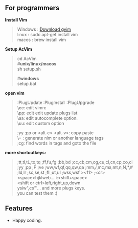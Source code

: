 For programmers
---
**Install Vim** 
> Windows : [Download gvim](http://www.vim.org/download "Vim")  
> linux : sudo apt-get install vim  
> macos : brew install vim

**Setup AcVim**  
>cd AcVim  
#**unix/linux/macos**  
sh setup.sh  
>  
>#**windows**  
setup.bat

**open vim**  
> :PlugUpdate :PlugInstall :PlugUpgrade  
\ee: edit vimrc  
\pp: edit edit update plugs list  
\aa: edit autocomplete option.  
\uu: edit custom option  
>
>;yy ;pp or \<alt-c\> \<alt-v\>: copy paste  
\\= : generate nim or another language tags  
;cg: find words in tags and goto the file 

**more shortcutkeys:**  
>;tt,tl,tL,to,tq ;ff,fu,fg ;bb,bd ;cc,cb,cm,cg,cu,cl,cn,cp,co,ci  
;yy ;pp ;P ;ve ;ww,wf,qf,qq,qw,qa ;mm,/,mc,ma,mt,n,N,*,\#  
;ld,lr ;sc,se,st ;fl ;ut,ul ;wss,wsf >\<f1\> ;\<cr\>  
\<space\>hjklweb... i:<shift+space>  
\<shift or ctrl\>left,right,up,down    
ysiw",cs"'... and more plugs keys.  
you can test them :)

## Features
- Happy coding.


